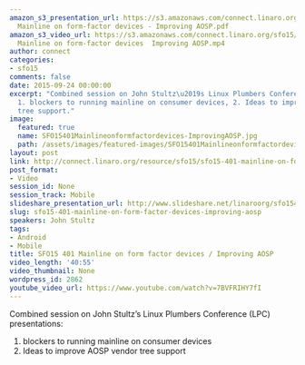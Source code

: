 ```yaml
---
amazon_s3_presentation_url: https://s3.amazonaws.com/connect.linaro.org/sfo15/Presentations/09-24-Thursday/SFO15-401-
  Mainline on form-factor devices - Improving AOSP.pdf
amazon_s3_video_url: https://s3.amazonaws.com/connect.linaro.org/sfo15/Videos/09-24-Thursday/SFO15-401
  Mainline on form-factor devices  Improving AOSP.mp4
author: connect
categories:
- sfo15
comments: false
date: 2015-09-24 00:00:00
excerpt: "Combined session on John Stultz\u2019s Linux Plumbers Conference (LPC) presentations:
  1. blockers to running mainline on consumer devices, 2. Ideas to improve AOSP vendor
  tree support."
image:
  featured: true
  name: SFO15401Mainlineonformfactordevices-ImprovingAOSP.jpg
  path: /assets/images/featured-images/SFO15401Mainlineonformfactordevices-ImprovingAOSP.jpg
layout: post
link: http://connect.linaro.org/resource/sfo15/sfo15-401-mainline-on-form-factor-devices-improving-aosp/
post_format:
- Video
session_id: None
session_track: Mobile
slideshare_presentation_url: http://www.slideshare.net/linaroorg/sfo15401-mainline-on-formfactor-devices-improving-aosp
slug: sfo15-401-mainline-on-form-factor-devices-improving-aosp
speakers: John Stultz
tags:
- Android
- Mobile
title: SFO15 401 Mainline on form factor devices / Improving AOSP
video_length: '40:55'
video_thumbnail: None
wordpress_id: 2862
youtube_video_url: https://www.youtube.com/watch?v=7BVFRIHY7fI
---
```


Combined session on John Stultz’s Linux Plumbers Conference (LPC) presentations: 
1. blockers to running mainline on consumer devices
2. Ideas to improve AOSP vendor tree support